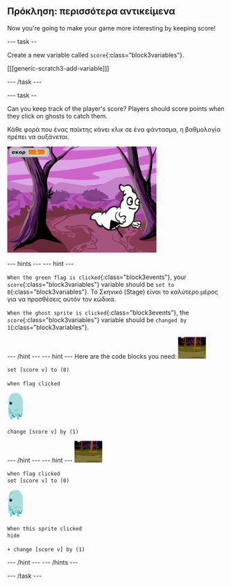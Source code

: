 ## Πρόκληση: περισσότερα αντικείμενα

Now you're going to make your game more interesting by keeping score!

\--- task --

Create a new variable called `score`{:class="block3variables"}.

[[[generic-scratch3-add-variable]]]

\--- /task \---

\--- task --

Can you keep track of the player's score? Players should score points when they click on ghosts to catch them.

Κάθε φορά που ένας παίκτης κάνει κλικ σε ένα φάντασμα, η βαθμολογία πρέπει να αυξάνεται.

![Αυξάνοντας τη βαθμολογία](images/ghost-score-test.png)

\--- hints \--- \--- hint \---

`When the green flag is clicked`{:class="block3events"}, your `score`{:class="block3variables"} variable should be `set to 0`{:class="block3variables"}. Το Σκηνικό (Stage) είναι το καλύτερο μέρος για να προσθέσεις αυτόν τον κώδικα.

`When the ghost sprite is clicked`{:class="block3events"}, the `score`{:class="block3variables"} variable should be `changed by 1`{:class="block3variables"}.

\--- /hint \--- \--- hint \--- Here are the code blocks you need: ![backdrop icon](images/ghost-backdrop.png)

```blocks3
set [score v] to (0)

when flag clicked
```

![ghost-sprite](images/ghost-sprite.png)

```blocks3
change [score v] by (1)
```

\--- /hint \--- \--- hint \--- ![backdrop icon](images/ghost-backdrop.png)

```blocks3
when flag clicked
set [score v] to (0)
```

![ghost-sprite](images/ghost-sprite.png)

```blocks3
When this sprite clicked
hide

+ change [score v] by (1)
```

\--- /hint \--- \--- /hints \---

\--- /task \---